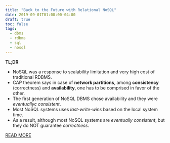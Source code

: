 ```yaml
---
title: "Back to the Future with Relational NoSQL"
date: 2019-09-01T01:00:00-04:00
draft: true
toc: false
tags:
  - dbms
  - rdbms
  - sql
  - nosql
---
```


**TL;DR**

  - NoSQL was a response to scalability limitation and very high cost of traditional RDBMS.
  - CAP theorem says in case of **network partitions**, among **consistency** (correctness) and **availability**, one has to be comprised in favor of the other.
  - The first generation of NoSQL DBMS chose availability and they were _eventuallyc consistent_.
  - Most NoSQL systems uses *last-write-wins* based on the local system time.
  - As a result, although most NoSQL systems are *eventually consistent*, but they do NOT guarantee *correctness*.

[READ MORE](https://www.infoq.com/articles/relational-nosql-fauna)
